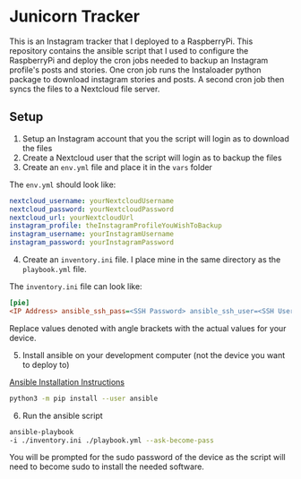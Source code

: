 # Junicorn Tracker

This is an Instagram tracker that I deployed to a RaspberryPi. This repository contains the ansible script that I used to configure the RaspberryPi and deploy the cron jobs needed to backup an Instagram profile's posts and stories. One cron job runs the Instaloader python package to download instagram stories and posts. A second cron job then syncs the files to a Nextcloud file server.

## Setup

1. Setup an Instagram account that you the script will login as to download the files
2. Create a Nextcloud user that the script will login as to backup the files
3. Create an `env.yml` file and place it in the `vars` folder 

The `env.yml` should look like:

```yml
nextcloud_username: yourNextcloudUsername
nextcloud_password: yourNextcloudPassword
nextcloud_url: yourNextcloudUrl
instagram_profile: theInstagramProfileYouWishToBackup
instagram_username: yourInstagramUsername
instagram_password: yourInstagramPassword
```

4. Create an `inventory.ini` file. I place mine in the same directory as the `playbook.yml` file.

The `inventory.ini` file can look like:
```ini
[pie]
<IP Address> ansible_ssh_pass=<SSH Password> ansible_ssh_user=<SSH User> 
```
Replace values denoted with angle brackets with the actual values for your device.

5. Install ansible on your development computer (not the device you want to deploy to)

[Ansible Installation Instructions](https://docs.ansible.com/ansible/latest/installation_guide/intro_installation.html)

```bash
python3 -m pip install --user ansible
```

6. Run the ansible script

```bash
ansible-playbook 
-i ./inventory.ini ./playbook.yml --ask-become-pass
```

You will be prompted for the sudo password of the device as the script will need to become sudo to install the needed software.